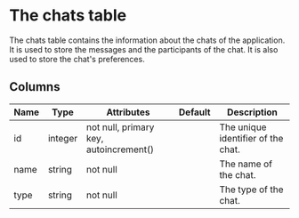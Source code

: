 # The chats table

The chats table contains the information about the chats of the application. It is used to store the messages and the participants of the chat. It is also used to store the chat's preferences.

## Columns

| Name | Type    | Attributes                             | Default | Description                        |
| ---- | ------- | -------------------------------------- | ------- | ---------------------------------- |
| id   | integer | not null, primary key, autoincrement() |         | The unique identifier of the chat. |
| name | string  | not null                               |         | The name of the chat.              |
| type | string  | not null                               |         | The type of the chat.              |

